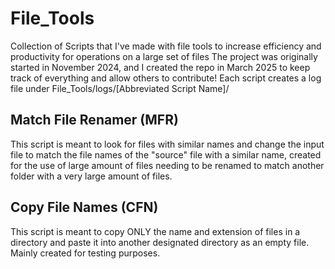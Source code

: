 # File_Tools
Collection of Scripts that I've made with file tools to increase efficiency and productivity for operations on a large set of files
The project was originally started in November 2024, and I created the repo in March 2025 to keep track of everything and allow others to contribute!
Each script creates a log file under File_Tools/logs/[Abbreviated Script Name]/

## Match File Renamer (MFR)
This script is meant to look for files with similar names and change the input file to match the file names of the "source" file with a similar name, created for the use of large amount of files needing to be renamed to match another folder with a very large amount of files.

## Copy File Names (CFN)
This script is meant to copy ONLY the name and extension of files in a directory and paste it into another designated directory as an empty file. Mainly created for testing purposes.
